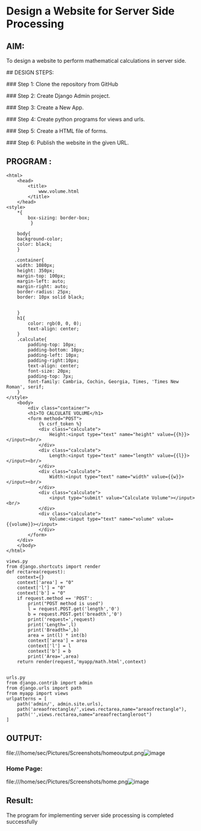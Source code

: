# Design a Website for Server Side Processing

## AIM:
To design a website to perform mathematical calculations in server side.

## DESIGN STEPS:

### Step 1:
Clone the repository from GitHub

### Step 2:
Create Django Admin project.

### Step 3:
Create a New App.

### Step 4:
Create python programs for views and urls.

### Step 5:
Create a HTML file of forms.

### Step 6:
Publish the website in the given URL.

## PROGRAM :
```<!DOCTYPE html>
<html>
    <head>
        <title>
            www.volume.html
        </title>
    </head>
<style>
    *{
        box-sizing: border-box;
         }

    body{
    background-color;
    color: black;
    }

   .container{
    width: 1080px;
    height: 350px;
    margin-top: 100px;
    margin-left: auto;
    margin-right: auto;
    border-radius: 25px;
    border: 10px solid black;
    
    
    }
    h1{
        color: rgb(0, 0, 0);
        text-align: center;
    }
    .calculate{
        padding-top: 10px;
        padding-bottom: 10px;
        padding-left: 10px;
        padding-right:10px;
        text-align: center;
        font-size: 20px;
        padding-top: 7px;
        font-family: Cambria, Cochin, Georgia, Times, 'Times New Roman', serif;
    }
</style>
    <body>
        <div class="container">
        <h1>TO CALCULATE VOLUME</h1>
        <form method="POST">
            {% csrf_token %}
            <div class="calculate"> 
                Height:<input type="text" name="height" value={{h}}></input><br/>
            </div>
            <div class="calculate">
                Length:<input type="text" name="length" value={{l}}></input><br/>
            </div>
            <div class="calculate">
                Width:<input type="text" name="width" value={{w}}></input><br/>
            </div>
            <div class="calculate">
                <input type="submit" value="Calculate Volume"></input><br/>
            </div>
            <div class="calculate">
                Volume:<input type="text" name="volume" value={{volume}}></input>
            </div>
        </form>
    </div>
    </body>
</html>

views.py
from django.shortcuts import render
def rectarea(request):
    context={}
    context['area'] = "0"
    context['l'] = "0"
    context['b'] = "0"
    if request.method == 'POST':
        print("POST method is used")
        l = request.POST.get('length','0')
        b = request.POST.get('breadth','0')
        print('request=',request)
        print('Length=',l)
        print('Breadth=',b)
        area = int(l) * int(b)
        context['area'] = area
        context['l'] = l
        context['b'] = b
        print('Area=',area)
    return render(request,'myapp/math.html',context)


urls.py
from django.contrib import admin
from django.urls import path
from myapp import views
urlpatterns = [
    path('admin/', admin.site.urls),
    path('areaofrectangle/',views.rectarea,name="areaofrectangle"),
    path('',views.rectarea,name="areaofrectangleroot")
] 
```

## OUTPUT:
file:///home/sec/Pictures/Screenshots/homeoutput.png![image](https://user-images.githubusercontent.com/118343395/213204309-095c82ec-8bf8-4e6c-ad96-7879ed42dd4c.png)


### Home Page:
file:///home/sec/Pictures/Screenshots/home.png![image](https://user-images.githubusercontent.com/118343395/213204192-37b5b5f8-1f08-4717-b2ac-bed12bddc839.png)


## Result:
The program for implementing server side processing is completed successfully
